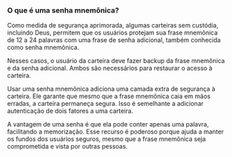 ### O que é uma senha mnemônica?

Como medida de segurança aprimorada, algumas carteiras sem custódia, incluindo Deus, permitem que os usuários protejam sua frase mnemônica de 12 a 24 palavras com uma frase de senha adicional, também conhecida como senha mnemônica.

Nesses casos, o usuário da carteira deve fazer backup da frase mnemônica e da senha adicional. Ambos são necessários para restaurar o acesso à carteira.

Usar uma senha mnemônica adiciona uma camada extra de segurança à carteira. Ele garante que mesmo que a frase mnemônica caia em mãos erradas, a carteira permaneça segura. Isso é semelhante a adicionar autenticação de dois fatores a uma carteira.

A vantagem de uma senha é que ela pode conter apenas uma palavra, facilitando a memorização. Esse recurso é poderoso porque ajuda a manter os fundos dos usuários seguros, mesmo que a frase mnemônica seja comprometida e vista por outras pessoas.